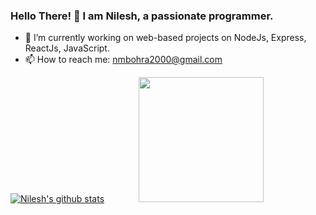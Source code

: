 ### Hello There! 👋 I am Nilesh, a passionate programmer.
- 🌱 I’m currently working on web-based projects on NodeJs, Express, ReactJs, JavaScript.
- 📫 How to reach me: nmbohra2000@gmail.com

[![Nilesh's github stats](https://github-readme-stats.vercel.app/api?username=Nike2000&show_icons=true&theme=radical)](https://github.com/anuraghazra/github-readme-stats)  &nbsp;&nbsp;&nbsp;&nbsp;&nbsp;&nbsp;&nbsp;&nbsp;&nbsp;&nbsp;&nbsp;&nbsp;  <img src="https://media.giphy.com/media/jTNG3RF6EwbkpD4LZx/giphy.gif" data-canonical-src="https://gyazo.com/eb5c5741b6a9a16c692170a41a49c858.png" width="200" height="200" />
